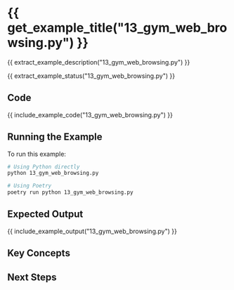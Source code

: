 # {{ get_example_title("13_gym_web_browsing.py") }}

{{ extract_example_description("13_gym_web_browsing.py") }}

{{ extract_example_status("13_gym_web_browsing.py") }}

## Code

{{ include_example_code("13_gym_web_browsing.py") }}

## Running the Example

To run this example:

```bash
# Using Python directly
python 13_gym_web_browsing.py

# Using Poetry
poetry run python 13_gym_web_browsing.py
```

## Expected Output

{{ include_example_output("13_gym_web_browsing.py") }}

## Key Concepts

<!-- This section should be manually filled in with key concepts demonstrated by the example -->

## Next Steps

<!-- This section should be manually filled in with links to related examples or documentation --> 